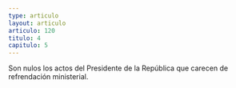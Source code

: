 ```yaml
---
type: articulo
layout: articulo
articulo: 120
titulo: 4
capitulo: 5
---
```

Son nulos los actos del Presidente de la República que carecen de refrendación ministerial.